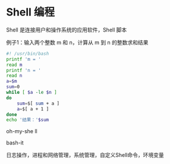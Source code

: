 # Shell 编程

Shell 是连接用户和操作系统的应用软件，Shell 脚本

例子1：输入两个整数 m 和 n，计算从 m 到 n 的整数求和结果

```bash
#! /usr/bin/bash
printf 'm = '
read m
printf 'n = '
read n
a=$m
sum=0
while [ $a -le $n ]
do
	sum=$[ sum + a ]
    a=$[ a + 1 ]
done
echo '结果：'$sum
```



oh-my-she	ll

bash-it



日志操作，进程和网络管理，系统管理，自定义Shell命令，环境变量
